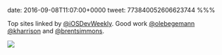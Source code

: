 date: 2016-09-08T11:07:00+0000
tweet: 773840052606623744
%%%

Top sites linked by [@iOSDevWeekly](https://twitter.com/iOSDevWeekly). Good work [@olebegemann](https://twitter.com/olebegemann) [@kharrison](https://twitter.com/kharrison) and [@brentsimmons](https://twitter.com/brentsimmons).

![](Cr07R0LWcAA7p49.jpg)
